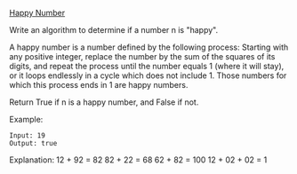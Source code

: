 [Happy Number](https://leetcode.com/problems/happy-number/)

Write an algorithm to determine if a number n is "happy".

A happy number is a number defined by the following process: Starting with any positive integer, replace the number by the sum of the squares of its digits, and repeat the process until the number equals 1 (where it will stay), or it loops endlessly in a cycle which does not include 1. Those numbers for which this process ends in 1 are happy numbers.

Return True if n is a happy number, and False if not.

Example: 

```
Input: 19
Output: true
```

Explanation: 
12 + 92 = 82
82 + 22 = 68
62 + 82 = 100
12 + 02 + 02 = 1

